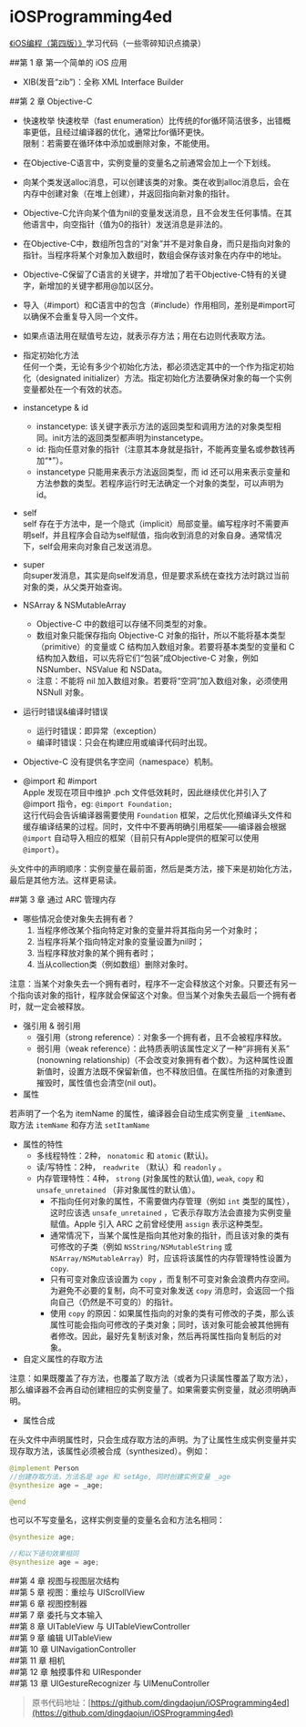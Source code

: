 # iOSProgramming4ed
[《iOS编程（第四版）》](https://book.douban.com/subject/26287812/)学习代码（一些零碎知识点摘录）

##第 1 章  第一个简单的 iOS 应用  

- XIB(发音“zib”)：全称 XML Interface Builder

##第 2 章  Objective-C  
- 快速枚举
  快速枚举（fast enumeration）比传统的for循环简洁很多，出错概率更低，且经过编译器的优化，通常比for循环更快。  
  限制：若需要在循环体中添加或删除对象，不能使用。

- 在Objective-C语言中，实例变量的变量名之前通常会加上一个下划线。

- 向某个类发送alloc消息，可以创建该类的对象。类在收到alloc消息后，会在内存中创建对象（在堆上创建），并返回指向新对象的指针。

- Objective-C允许向某个值为nil的变量发送消息，且不会发生任何事情。在其他语言中，向空指针（值为0的指针）发送消息是非法的。

- 在Objective-C中，数组所包含的“对象”并不是对象自身，而只是指向对象的指针。当程序将某个对象加入数组时，数组会保存该对象在内存中的地址。

- Objective-C保留了C语言的关键字，并增加了若干Objective-C特有的关键字，新增加的关键字都用@加以区分。

- 导入（#import）和C语言中的包含（#include）作用相同，差别是#import可以确保不会重复导入同一个文件。

- 如果点语法用在赋值号左边，就表示存方法；用在右边则代表取方法。

- 指定初始化方法  
  任何一个类，无论有多少个初始化方法，都必须选定其中的一个作为指定初始化（designated initializer）方法。指定初始化方法要确保对象的每一个实例变量都处在一个有效的状态。

- instancetype & id
  - instancetype: 该关键字表示方法的返回类型和调用方法的对象类型相同。init方法的返回类型都声明为instancetype。
  - id: 指向任意对象的指针（注意其本身就是指针，不能再变量名或参数钱再加“*”）。
  - instancetype 只能用来表示方法返回类型，而 id 还可以用来表示变量和方法参数的类型。若程序运行时无法确定一个对象的类型，可以声明为 id。

- self  
  self 存在于方法中，是一个隐式（implicit）局部变量。编写程序时不需要声明self，并且程序会自动为self赋值，指向收到消息的对象自身。通常情况下，self会用来向对象自己发送消息。
- super  
  向super发消息，其实是向self发消息，但是要求系统在查找方法时跳过当前对象的类，从父类开始查询。

- NSArray & NSMutableArray  
  - Objective-C 中的数组可以存储不同类型的对象。  
  - 数组对象只能保存指向 Objective-C 对象的指针，所以不能将基本类型（primitive）的变量或 C 结构加入数组对象。若要将基本类型的变量和 C 结构加入数组，可以先将它们“包装”成Objective-C 对象，例如 NSNumber、NSValue 和 NSData。  
  - 注意：不能将 nil 加入数组对象。若要将“空洞”加入数组对象，必须使用 NSNull 对象。

- 运行时错误&编译时错误
  - 运行时错误：即异常（exception）
  - 编译时错误：只会在构建应用或编译代码时出现。

- Objective-C 没有提供名字空间（namespace）机制。

- @import 和 #import  
  Apple 发现在项目中维护 .pch 文件低效耗时，因此继续优化并引入了 @import 指令，eg:   `@import Foundation;`   
  这行代码会告诉编译器需要使用 `Foundation` 框架，之后优化预编译头文件和缓存编译结果的过程。同时，文件中不要再明确引用框架——编译器会根据 `@import` 自动导入相应的框架（目前只有Apple提供的框架可以使用`@import`）。

头文件中的声明顺序：实例变量在最前面，然后是类方法，接下来是初始化方法，最后是其他方法。这样更易读。

##第 3 章  通过 ARC 管理内存  

- 哪些情况会使对象失去拥有者？
  1. 当程序修改某个指向特定对象的变量并将其指向另一个对象时；
  2. 当程序将某个指向特定对象的变量设置为nil时；
  3. 当程序释放对象的某个拥有者时；
  4. 当从collection类（例如数组）删除对象时。

注意：当某个对象失去一个拥有者时，程序不一定会释放这个对象。只要还有另一个指向该对象的指针，程序就会保留这个对象。但当某个对象失去最后一个拥有者时，就一定会被释放。

- 强引用 & 弱引用
  - 强引用（strong reference）：对象多一个拥有者，且不会被程序释放。
  - 弱引用（weak reference）：此特质表明该属性定义了一种“非拥有关系” (nonowning relationship)（不会改变对象拥有者个数）。为这种属性设置新值时，设置方法既不保留新值，也不释放旧值。在属性所指的对象遭到摧毁时，属性值也会清空(nil out)。
- 属性

若声明了一个名为 itemName 的属性，编译器会自动生成实例变量 `_itemName`、取方法 `itemName` 和存方法 `setItamName`

- 属性的特性
  - 多线程特性：2种， `nonatomic` 和 `atomic` (默认)。
  - 读/写特性：2种， `readwrite` （默认）和 `readonly` 。
  - 内存管理特性：4种， `strong` (对象属性的默认值), `weak`, `copy` 和 `unsafe_unretained` （非对象属性的默认值）。
    - 不指向任何对象的属性，不需要做内存管理（例如 `int` 类型的属性），这时应该选 `unsafe_unretained` ，它表示存取方法会直接为实例变量赋值。Apple 引入 ARC 之前曾经使用 `assign` 表示这种类型。
    - 通常情况下，当某个属性是指向其他对象的指针，而且该对象的类有可修改的子类（例如 `NSString/NSMutableString` 或 `NSArray/NSMutableArray`）时，应该将该属性的内存管理特性设置为 `copy`.
    - 只有可变对象应该设置为 `copy` ，而复制不可变对象会浪费内存空间。为避免不必要的复制，向不可变对象发送 `copy` 消息时，会返回一个指向自己（仍然是不可变的）的指针。
    - 使用 `copy` 的原因：如果属性指向的对象的类有可修改的子类，那么该属性可能会指向可修改的子类对象；同时，该对象可能会被其他拥有者修改。因此，最好先复制该对象，然后再将属性指向复制后的对象。
- 自定义属性的存取方法

注意：如果既覆盖了存方法，也覆盖了取方法（或者为只读属性覆盖了取方法），那么编译器不会再自动创建相应的实例变量了。如果需要实例变量，就必须明确声明。

- 属性合成

在头文件中声明属性时，只会生成存取方法的声明。为了让属性生成实例变量并实现存取方法，该属性必须被合成（synthesized）。例如：

```swift
@implement Person
//创建存取方法，方法名是 age 和 setAge, 同时创建实例变量 _age
@synthesize age = _age;

@end
```

也可以不写变量名，这样实例变量的变量名会和方法名相同：

```swift
@synthesize age;

//和以下语句效果相同
@synthesize age = age;
```







##第 4 章  视图与视图层次结构  
##第 5 章  视图：重绘与 UIScrollView  
##第 6 章  视图控制器  
##第 7 章  委托与文本输入  
##第 8 章  UITableView 与 UITableViewController  
##第 9 章  编辑 UITableView  
##第 10 章  UINavigationController  
##第 11 章  相机  
##第 12 章  触摸事件和 UIResponder  
##第 13 章  UIGestureRecognizer 与 UIMenuController  


>原书代码地址：[https://github.com/dingdaojun/iOSProgramming4ed](https://github.com/dingdaojun/iOSProgramming4ed)
